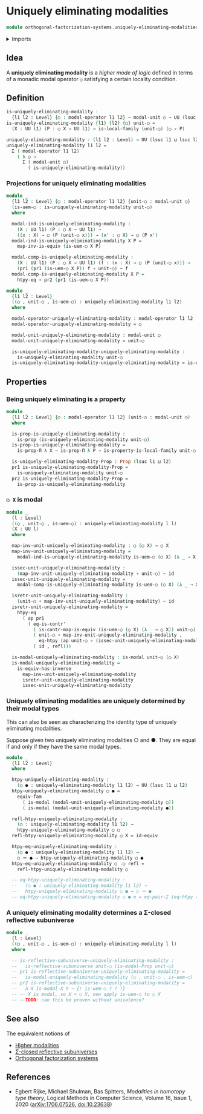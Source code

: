 # Uniquely eliminating modalities

```agda
module orthogonal-factorization-systems.uniquely-eliminating-modalities where
```

<details><summary>Imports</summary>

```agda
open import foundation.contractible-maps
open import foundation.contractible-types
open import foundation.dependent-pair-types
open import foundation.equality-dependent-pair-types
open import foundation.equivalences
open import foundation.function-extensionality
open import foundation.functions
open import foundation.fundamental-theorem-of-identity-types
open import foundation.homotopies
open import foundation.identity-types
open import foundation.propositions
open import foundation.structure-identity-principle
open import foundation.univalence
open import foundation.universe-levels

open import orthogonal-factorization-systems.local-types
open import orthogonal-factorization-systems.modal-operators
open import orthogonal-factorization-systems.reflective-subuniverses
```

</details>

## Idea

A **uniquely eliminating modality** is a _higher mode of logic_ defined in terms
of a monadic modal operator `○` satisfying a certain locality condition.

## Definition

```agda
is-uniquely-eliminating-modality :
  {l1 l2 : Level} {○ : modal-operator l1 l2} → modal-unit ○ → UU (lsuc l1 ⊔ l2)
is-uniquely-eliminating-modality {l1} {l2} {○} unit-○ =
  (X : UU l1) (P : ○ X → UU l1) → is-local-family (unit-○) (○ ∘ P)

uniquely-eliminating-modality : (l1 l2 : Level) → UU (lsuc l1 ⊔ lsuc l2)
uniquely-eliminating-modality l1 l2 =
  Σ ( modal-operator l1 l2)
    ( λ ○ →
      Σ ( modal-unit ○)
        ( is-uniquely-eliminating-modality))
```

### Projections for uniquely eliminating modalities

```agda
module _
  {l1 l2 : Level} {○ : modal-operator l1 l2} {unit-○ : modal-unit ○}
  (is-uem-○ : is-uniquely-eliminating-modality unit-○)
  where

  modal-ind-is-uniquely-eliminating-modality :
    (X : UU l1) (P : ○ X → UU l1) →
    ((x : X) → ○ (P (unit-○ x))) → (x' : ○ X) → ○ (P x')
  modal-ind-is-uniquely-eliminating-modality X P =
    map-inv-is-equiv (is-uem-○ X P)

  modal-comp-is-uniquely-eliminating-modality :
    (X : UU l1) (P : ○ X → UU l1) (f : (x : X) → ○ (P (unit-○ x))) →
    (pr1 (pr1 (is-uem-○ X P)) f ∘ unit-○) ~ f
  modal-comp-is-uniquely-eliminating-modality X P =
    htpy-eq ∘ pr2 (pr1 (is-uem-○ X P))

module _
  {l1 l2 : Level}
  ((○ , unit-○ , is-uem-○) : uniquely-eliminating-modality l1 l2)
  where

  modal-operator-uniquely-eliminating-modality : modal-operator l1 l2
  modal-operator-uniquely-eliminating-modality = ○

  modal-unit-uniquely-eliminating-modality : modal-unit ○
  modal-unit-uniquely-eliminating-modality = unit-○

  is-uniquely-eliminating-modality-uniquely-eliminating-modality :
    is-uniquely-eliminating-modality unit-○
  is-uniquely-eliminating-modality-uniquely-eliminating-modality = is-uem-○
```

## Properties

### Being uniquely eliminating is a property

```agda
module _
  {l1 l2 : Level} {○ : modal-operator l1 l2} (unit-○ : modal-unit ○)
  where

  is-prop-is-uniquely-eliminating-modality :
    is-prop (is-uniquely-eliminating-modality unit-○)
  is-prop-is-uniquely-eliminating-modality =
    is-prop-Π λ X → is-prop-Π λ P → is-property-is-local-family unit-○ (○ ∘ P)

  is-uniquely-eliminating-modality-Prop : Prop (lsuc l1 ⊔ l2)
  pr1 is-uniquely-eliminating-modality-Prop =
    is-uniquely-eliminating-modality unit-○
  pr2 is-uniquely-eliminating-modality-Prop =
    is-prop-is-uniquely-eliminating-modality
```

### `○ X` is modal

```agda
module _
  {l : Level}
  ((○ , unit-○ , is-uem-○) : uniquely-eliminating-modality l l)
  (X : UU l)
  where

  map-inv-unit-uniquely-eliminating-modality : ○ (○ X) → ○ X
  map-inv-unit-uniquely-eliminating-modality =
    modal-ind-is-uniquely-eliminating-modality is-uem-○ (○ X) (λ _ → X) id

  issec-unit-uniquely-eliminating-modality :
    (map-inv-unit-uniquely-eliminating-modality ∘ unit-○) ~ id
  issec-unit-uniquely-eliminating-modality =
    modal-comp-is-uniquely-eliminating-modality is-uem-○ (○ X) (λ _ → X) id

  isretr-unit-uniquely-eliminating-modality :
    (unit-○ ∘ map-inv-unit-uniquely-eliminating-modality) ~ id
  isretr-unit-uniquely-eliminating-modality =
    htpy-eq
      ( ap pr1
        ( eq-is-contr'
          ( is-contr-map-is-equiv (is-uem-○ (○ X) (λ _ → ○ X)) unit-○)
          ( unit-○ ∘ map-inv-unit-uniquely-eliminating-modality ,
            eq-htpy (ap unit-○ ∘ (issec-unit-uniquely-eliminating-modality)))
          ( id , refl)))

  is-modal-uniquely-eliminating-modality : is-modal unit-○ (○ X)
  is-modal-uniquely-eliminating-modality =
    is-equiv-has-inverse
      map-inv-unit-uniquely-eliminating-modality
      isretr-unit-uniquely-eliminating-modality
      issec-unit-uniquely-eliminating-modality
```

### Uniquely eliminating modalities are uniquely determined by their modal types

This can also be seen as characterizing the identity type of uniquely
eliminating modalities.

Suppose given two uniquely eliminating modalities ○ and ●. They are equal if and
only if they have the same modal types.

```agda
module _
  {l1 l2 : Level}
  where

  htpy-uniquely-eliminating-modality :
    (○ ● : uniquely-eliminating-modality l1 l2) → UU (lsuc l1 ⊔ l2)
  htpy-uniquely-eliminating-modality ○ ● =
    equiv-fam
      ( is-modal (modal-unit-uniquely-eliminating-modality ○))
      ( is-modal (modal-unit-uniquely-eliminating-modality ●))

  refl-htpy-uniquely-eliminating-modality :
    (○ : uniquely-eliminating-modality l1 l2) →
    htpy-uniquely-eliminating-modality ○ ○
  refl-htpy-uniquely-eliminating-modality ○ X = id-equiv

  htpy-eq-uniquely-eliminating-modality :
    (○ ● : uniquely-eliminating-modality l1 l2) →
    ○ ＝ ● → htpy-uniquely-eliminating-modality ○ ●
  htpy-eq-uniquely-eliminating-modality ○ .○ refl =
    refl-htpy-uniquely-eliminating-modality ○

  -- eq-htpy-uniquely-eliminating-modality :
  --   (○ ● : uniquely-eliminating-modality l1 l2) →
  --   htpy-uniquely-eliminating-modality ○ ● → ○ ＝ ●
  -- eq-htpy-uniquely-eliminating-modality ○ ● e = eq-pair-Σ (eq-htpy (λ X → {!   !})) {!   !}
```

### A uniquely eliminating modality determines a Σ-closed reflective subuniverse

```agda
module _
  {l : Level}
  ((○ , unit-○ , is-uem-○) : uniquely-eliminating-modality l l)
  where

  -- is-reflective-subuniverse-uniquely-eliminating-modality :
  --   is-reflective-subuniverse unit-○ (is-modal-Prop unit-○)
  -- pr1 is-reflective-subuniverse-uniquely-eliminating-modality =
  --   is-modal-uniquely-eliminating-modality (○ , unit-○ , is-uem-○)
  -- pr2 is-reflective-subuniverse-uniquely-eliminating-modality =
  --   λ X is-modal-X Y → {! is-uem-○ ? ? !}
  -- -- X is modal, so X ≃ ○ X, now apply is-uem-○ to ○ X
  -- --TODO: can this be proven without univalence?
```

## See also

The equivalent notions of

- [Higher modalities](orthogonal-factorization-systems.higher-modalities.md)
- [Σ-closed reflective subuniverses](orthogonal-factorization-systems.dependent-pair-closed-reflective-subuniverses.md)
- [Orthogonal factorization systems](orthogonal-factorization-systems.orthogonal-factorization-systems.md)

## References

- Egbert Rijke, Michael Shulman, Bas Spitters, _Modalities in homotopy type
  theory_, Logical Methods in Computer Science, Volume 16, Issue 1, 2020
  ([arXiv:1706.07526](https://arxiv.org/abs/1706.07526),
  [doi:10.23638](https://doi.org/10.23638/LMCS-16%281%3A2%292020))
